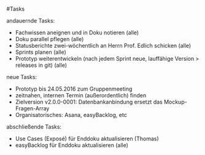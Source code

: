 #Tasks

andauernde Tasks:
- Fachwissen aneignen und in Doku notieren (alle)
- Doku parallel pflegen (alle)
- Statusberichte zwei-wöchentlich an Herrn Prof. Edlich schicken (alle)
- Sprints planen (alle)
- Prototyp weiterentwickeln (nach jedem Sprint neue, lauffähige Version > releases in git) (alle)

neue Tasks:
- Prototyp bis 24.05.2016 zum Gruppenmeeting
- zeitnahen, internen Termin (außerordentlich) finden
- Zielversion v2.0.0-0001: Datenbankanbindung ersetzt das Mockup-Fragen-Array
- Organisatorisches: Asana, easyBacklog, etc

abschließende Tasks:
- Use Cases (Exposé) für Enddoku aktualisieren (Thomas)
- easyBacklog für Enddoku aktualisieren (alle)
